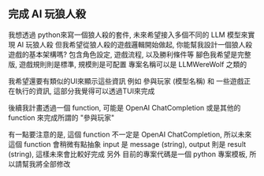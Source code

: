## 完成 AI 玩狼人殺

我想透過 python來寫一個狼人殺的套件, 未來希望接入多個不同的 LLM 模型來實現 AI 玩狼人殺
但我希望從狼人殺的遊戲邏輯開始做起, 你能幫我設計一個狼人殺遊戲的基本架構嗎? 包含角色設定, 遊戲流程, 以及勝利條件等
腳色我希望是完整版, 遊戲規則則是標準, 規模則是可配置
專案名稱可以是 LLMWereWolf 之類的

我希望還要有類似的UI來顯示這些資訊 例如 參與玩家 (模型名稱) 和 一些遊戲正在執行的資訊, 這部分我覺得可以透過TUI來完成

後續我計畫透過一個 function, 可能是 OpenAI ChatCompletion 或是其他的 function 來完成所謂的 "參與玩家"

有一點要注意的是, 這個 function 不一定是 OpenAI ChatCompletion, 所以未來這個 function 會稍微有點抽象
input 是 message (string), output 則是 result (string), 這樣未來會比較好完成
另外 目前的專案代碼是一個 python 專案模板, 所以請幫我將全部修改
